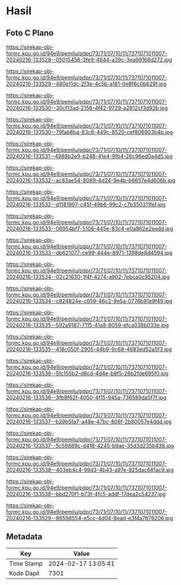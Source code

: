 # Hasil

## Foto C Plano

https://sirekap-obj-formc.kpu.go.id/94e9/pemilu/pdpr/73/71/07/10/11/7371071011007-20240216-133528--05015456-3fe9-4844-a39c-3ea99168d272.jpg

https://sirekap-obj-formc.kpu.go.id/94e9/pemilu/pdpr/73/71/07/10/11/7371071011007-20240216-133529--480e11dc-2f3e-4c5b-a181-0e8f6c0b629f.jpg

https://sirekap-obj-formc.kpu.go.id/94e9/pemilu/pdpr/73/71/07/10/11/7371071011007-20240216-133530--30cf13ad-2156-4f42-9729-a2812cf3d92b.jpg

https://sirekap-obj-formc.kpu.go.id/94e9/pemilu/pdpr/73/71/07/10/11/7371071011007-20240216-133530--79fab8ba-83c6-449c-8520-cef806903b4b.jpg

https://sirekap-obj-formc.kpu.go.id/94e9/pemilu/pdpr/73/71/07/10/11/7371071011007-20240216-133531--4988b2e9-b248-41e4-9fb4-26c96ed0a4d5.jpg

https://sirekap-obj-formc.kpu.go.id/94e9/pemilu/pdpr/73/71/07/10/11/7371071011007-20240216-133532--ac83ae54-8089-4d24-9e4b-b6657e4d606b.jpg

https://sirekap-obj-formc.kpu.go.id/94e9/pemilu/pdpr/73/71/07/10/11/7371071011007-20240216-133532--d1181997-c45f-49b6-99c2-c7b350311fef.jpg

https://sirekap-obj-formc.kpu.go.id/94e9/pemilu/pdpr/73/71/07/10/11/7371071011007-20240216-133533--06954bf7-5106-445e-83c4-e0a862e2eedd.jpg

https://sirekap-obj-formc.kpu.go.id/94e9/pemilu/pdpr/73/71/07/10/11/7371071011007-20240216-133533--db621077-ce99-444e-8971-1388de8d4594.jpg

https://sirekap-obj-formc.kpu.go.id/94e9/pemilu/pdpr/73/71/07/10/11/7371071011007-20240216-133534--02c21630-1f4f-4274-a902-7ebca0c95204.jpg

https://sirekap-obj-formc.kpu.go.id/94e9/pemilu/pdpr/73/71/07/10/11/7371071011007-20240216-133534--c824824e-c659-46c2-9e5a-0776b91e9f49.jpg

https://sirekap-obj-formc.kpu.go.id/94e9/pemilu/pdpr/73/71/07/10/11/7371071011007-20240216-133535--592a9187-7115-41a8-8059-efca038b033e.jpg

https://sirekap-obj-formc.kpu.go.id/94e9/pemilu/pdpr/73/71/07/10/11/7371071011007-20240216-133535--418c050f-2905-44b9-9c68-4683ed52a5f3.jpg

https://sirekap-obj-formc.kpu.go.id/94e9/pemilu/pdpr/73/71/07/10/11/7371071011007-20240216-133536--5fc155b2-d8cd-4d4e-b8f5-26b2fde695f0.jpg

https://sirekap-obj-formc.kpu.go.id/94e9/pemilu/pdpr/73/71/07/10/11/7371071011007-20240216-133536--3fb8f62f-4050-4f15-945a-736589da5f7f.jpg

https://sirekap-obj-formc.kpu.go.id/94e9/pemilu/pdpr/73/71/07/10/11/7371071011007-20240216-133537--b29b5fa7-a48e-47bc-806f-2b80057e4ddd.jpg

https://sirekap-obj-formc.kpu.go.id/94e9/pemilu/pdpr/73/71/07/10/11/7371071011007-20240216-133537--5c59889c-d418-4245-b9ae-35d3d235b438.jpg

https://sirekap-obj-formc.kpu.go.id/94e9/pemilu/pdpr/73/71/07/10/11/7371071011007-20240216-133538--403eb4c4-99d3-4b43-a97e-825dac681ac9.jpg

https://sirekap-obj-formc.kpu.go.id/94e9/pemilu/pdpr/73/71/07/10/11/7371071011007-20240216-133538--bbd270f1-b73f-4fc5-addf-17dea2c54237.jpg

https://sirekap-obj-formc.kpu.go.id/94e9/pemilu/pdpr/73/71/07/10/11/7371071011007-20240216-133529--86598554-e5cc-4d04-8ead-e3f4a7676206.jpg


## Metadata

| Key        | Value               |
| ---------- | ------------------- |
| Time Stamp | 2024-02-17 13:05:41 |
| Kode Dapil | 7301                |



